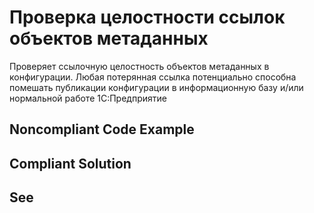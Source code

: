 # Проверка целостности ссылок объектов метаданных

Проверяет ссылочную целостность объектов метаданных в конфигурации. Любая потерянная ссылка потенциально способна помешать публикации конфигурации в информационную базу и/или нормальной работе 1С:Предприятие

## Noncompliant Code Example

## Compliant Solution

## See

